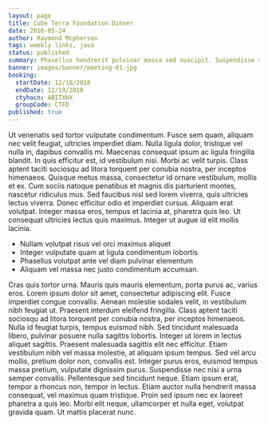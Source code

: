 ```yaml
---
layout: page
title: Cube Terra Foundation Dinner
date: 2016-05-24
author: Raymond Mcpherson
tags: weekly links, java
status: published
summary: Phasellus hendrerit pulvinar massa sed suscipit. Suspendisse sit.
banner: images/banner/meeting-01.jpg
booking:
  startDate: 12/18/2018
  endDate: 12/19/2018
  ctyhocn: ABITXHX
  groupCode: CTFD
published: true
---
```

Ut venenatis sed tortor vulputate condimentum. Fusce sem quam, aliquam nec velit feugiat, ultricies imperdiet diam. Nulla ligula dolor, tristique vel nulla in, dapibus convallis mi. Maecenas consequat ipsum ac ligula fringilla blandit. In quis efficitur est, id vestibulum nisi. Morbi ac velit turpis. Class aptent taciti sociosqu ad litora torquent per conubia nostra, per inceptos himenaeos. Quisque metus massa, consectetur id ornare vestibulum, mollis et ex. Cum sociis natoque penatibus et magnis dis parturient montes, nascetur ridiculus mus. Sed faucibus nisl sed lorem viverra, quis ultricies lectus viverra. Donec efficitur odio et imperdiet cursus. Aliquam erat volutpat. Integer massa eros, tempus et lacinia at, pharetra quis leo. Ut consequat ultricies lectus quis maximus. Integer ut augue id elit mollis lacinia.

* Nullam volutpat risus vel orci maximus aliquet
* Integer vulputate quam at ligula condimentum lobortis
* Phasellus volutpat ante vel diam pulvinar elementum
* Aliquam vel massa nec justo condimentum accumsan.

Cras quis tortor urna. Mauris quis mauris elementum, porta purus ac, varius eros. Lorem ipsum dolor sit amet, consectetur adipiscing elit. Fusce imperdiet congue convallis. Aenean molestie sodales velit, in vestibulum nibh feugiat ut. Praesent interdum eleifend fringilla. Class aptent taciti sociosqu ad litora torquent per conubia nostra, per inceptos himenaeos. Nulla id feugiat turpis, tempus euismod nibh. Sed tincidunt malesuada libero, pulvinar posuere nulla sagittis lobortis. Integer ut lorem in lectus aliquet sagittis. Praesent malesuada sagittis elit nec efficitur. Etiam vestibulum nibh vel massa molestie, at aliquam ipsum tempus. Sed vel arcu mollis, pretium dolor non, convallis est. Integer purus eros, euismod tempus massa pretium, vulputate dignissim purus.
Suspendisse nec nisi a urna semper convallis. Pellentesque sed tincidunt neque. Etiam ipsum erat, tempor a rhoncus non, tempor in lectus. Etiam auctor nulla hendrerit massa consequat, vel maximus quam tristique. Proin sed ipsum nec ex laoreet pharetra a quis leo. Morbi elit neque, ullamcorper et nulla eget, volutpat gravida quam. Ut mattis placerat nunc.
